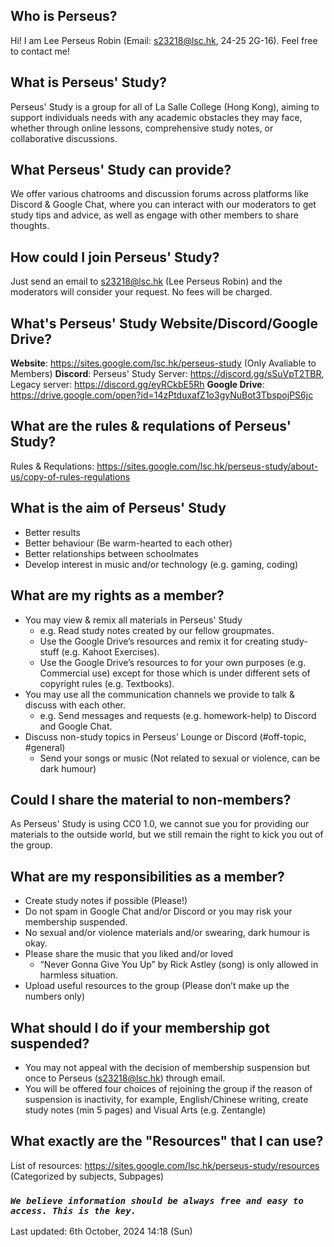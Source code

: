 ## Who is Perseus?
Hi! I am Lee Perseus Robin (Email: s23218@lsc.hk, 24-25 2G-16). Feel free to contact me!
## What is Perseus' Study?
Perseus' Study is a group for all of La Salle College (Hong Kong), aiming to support individuals needs with any academic obstacles they may face, whether through online lessons, comprehensive study notes, or collaborative discussions.
## What Perseus' Study can provide?
We offer various chatrooms and discussion forums across platforms like Discord & Google Chat, where you can interact with our moderators to get study tips and advice, as well as engage with other members to share thoughts. 
## How could I join Perseus' Study?
Just send an email to s23218@lsc.hk (Lee Perseus Robin) and the moderators will consider your request. No fees will be charged.
## What's Perseus' Study Website/Discord/Google Drive?
__Website__: https://sites.google.com/lsc.hk/perseus-study (Only Avaliable to Members)
__Discord__: Perseus' Study Server: https://discord.gg/sSuVpT2TBR, Legacy server: https://discord.gg/eyRCkbE5Rh
__Google Drive__: https://drive.google.com/open?id=14zPtduxafZ1o3gyNuBot3TbspojPS6jc
## What are the rules & requlations of Perseus' Study?
Rules & Requlations: https://sites.google.com/lsc.hk/perseus-study/about-us/copy-of-rules-regulations
## What is the aim of Perseus' Study
- Better results
- Better behaviour (Be warm-hearted to each other)
- Better relationships between schoolmates
- Develop interest in music and/or technology (e.g. gaming, coding)
## What are my rights as a member?
- You may view & remix all materials in Perseus' Study
    - e.g. Read study notes created by our fellow groupmates.
    - Use the Google Drive’s resources and remix it for creating study-stuff (e.g. Kahoot Exercises).
    - Use the Google Drive’s resources to for your own purposes (e.g. Commercial use) except for those which is under different sets of copyright rules (e.g. Textbooks).
- You may use all the communication channels we provide to talk & discuss with each other.
    - e.g. Send messages and requests (e.g. homework-help) to Discord and Google Chat.
- Discuss non-study topics in Perseus’ Lounge or Discord (#off-topic, #general)
    - Send your songs or music (Not related to sexual or violence, can be dark humour)
## Could I share the material to non-members?
As Perseus' Study is using CC0 1.0, we cannot sue you for providing our materials to the outside world, but we still remain the right to kick you out of the group.
## What are my responsibilities as a member?
- Create study notes if possible (Please!)
- Do not spam in Google Chat and/or Discord or you may risk your membership suspended.
- No sexual and/or violence materials and/or swearing, dark humour is okay.
- Please share the music that you liked and/or loved
    - “Never Gonna Give You Up” by Rick Astley (song) is only allowed in harmless situation.
- Upload useful resources to the group (Please don’t make up the numbers only)
## What should I do if your membership got suspended?
- You may not appeal with the decision of membership suspension but once to Perseus (s23218@lsc.hk) through email.
- You will be offered four choices of rejoining the group if the reason of suspension is inactivity, for example, English/Chinese writing, create study notes (min 5 pages) and Visual Arts (e.g. Zentangle)
## What exactly are the "Resources" that I can use?
List of resources: https://sites.google.com/lsc.hk/perseus-study/resources (Categorized by subjects, Subpages)
### *`We believe information should be always free and easy to access. This is the key. `*
Last updated: 6th October, 2024 14:18 (Sun)
<!-- ##{"script":"<script src='https://blog.meekdai.com/Gmeek/plugins/GmeekTOC.js'></script>"}## -->